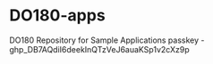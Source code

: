 # DO180-apps
DO180 Repository for Sample Applications
passkey - 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
